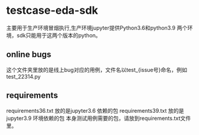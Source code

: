 # testcase-eda-sdk
主要用于生产环境冒烟执行,生产环境jupyter提供Python3.6和python3.9 两个环境，sdk只能用于这两个版本的python。

## online bugs 
这个文件夹里放的是线上bug对应的用例，文件名以test_{issue号}命名，例如test_22314.py

## requirements
requirements36.txt 放的是jupyter3.6 依赖的包
requirements39.txt 放的是jupyter3.9 环境依赖的包
本身测试用例需要的包，请放到requirements.txt文件里。